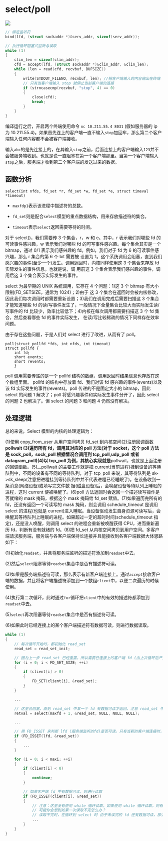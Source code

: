# select/poll

![](http://images.cnitblog.com/blog/305504/201308/17201205-8ac47f1f1fcd4773bd4edd947c0bb1f4.png)

```c
// 绑定监听符
bind(lfd, (struct sockaddr *)&serv_addr, sizeof(serv_addr));

// 执行循环阻塞式监听与读取
while (1)
{
    clin_len = sizeof(clin_addr);
    cfd = accept(lfd, (struct sockaddr *)&clin_addr, &clin_len);
    while (len = read(cfd, recvbuf, BUFSIZE))
    {
        write(STDOUT_FILENO, recvbuf, len); //把客户端输入的内容输出在终端
        // 只有当客户端输入 stop 就停止当前客户端的连接
        if (strncasecmp(recvbuf, "stop", 4) == 0)
        {
            close(cfd);
            break;
        }
    }
}
```

编译运行之后，开启两个终端使用命令 `nc 10.211.55.4 8031` (假如服务器的 ip 为 10.211.55.4)。如果首先连上的客户端一直不输入`stop`加回车，那么第二个客户端输入任何内容都不会被客户端接收。

输入`abc`的是先连接上的，在其输入`stop`之前，后面连接上的客户端输入`123`并不会被服务端收到。也就是说一直阻塞在第一个客户端那里。当第一个客户端输入`stop`之后，服务端才收到第二个客户端的发送过来的数据。

## 函数分析

```
select(int nfds, fd_set *r, fd_set *w, fd_set *e, struct timeval *timeout)
```

- `maxfdp1`表示该进程中描述符的总数。

- `fd_set`则是配合`select`模型的重点数据结构，用来存放描述符的集合。

- `timeout`表示`select`返回需要等待的时间。

对于 select()，我们需要传 3 个集合，r，w 和 e。其中，r 表示我们对哪些 fd 的可读事件感兴趣，w 表示我们对哪些 fd 的可写事件感兴趣。每个集合其实是一个 bitmap，通过 0/1 表示我们感兴趣的 fd。例如，我们对于 fd 为 6 的可读事件感兴趣，那么 r 集合的第 6 个 bit 需要被 设置为 1。这个系统调用会阻塞，直到我们感兴趣的事件(至少一个)发生。调用返回时，内核同样使用这 3 个集合来存放 fd 实际发生的事件信息。也就是说，调 用前这 3 个集合表示我们感兴趣的事件，调用后这 3 个集合表示实际发生的事件。

select 为最早期的 UNIX 系统调用，它存在 4 个问题：1)这 3 个 bitmap 有大小限制(FD_SETSIZE，通常为 1024)；2)由于 这 3 个集合在返回时会被内核修改，因此我们每次调用时都需要重新设置；3)我们在调用完成后需要扫描这 3 个集合才能知道哪些 fd 的读/写事件发生了，一般情况下全量集合比较大而实际发生读/写事件的 fd 比较少，效率比较低下；4)内核在每次调用都需要扫描这 3 个 fd 集合，然后查看哪些 fd 的事件实际发生， 在读/写比较稀疏的情况下同样存在效率问题。

由于存在这些问题，于是人们对 select 进行了改进，从而有了 poll。

```
poll(struct pollfd *fds, int nfds, int timeout)
struct pollfd {
    int fd;
    short events;
    short revents;
    }
```

poll 调用需要传递的是一个 pollfd 结构的数组，调用返回时结果信息也存放在这个数组里面。 pollfd 的结构中存放着 fd、我们对该 fd 感兴趣的事件(events)以及该 fd 实际发生的事件(revents)。poll 传递的不是固定大小的 bitmap，因此 select 的问题 1 解决了；poll 将感兴趣事件和实际发生事件分开了，因此 select 的问题 2 也解决了。但 select 的问题 3 和问题 4 仍然没有解决。

## 处理逻辑

总的来说，Select 模型的内核的处理逻辑为：

(1)使用 copy_from_user 从用户空间拷贝 fd_set 到内核空间(2)注册回调函数**pollwait
(3)遍历所有 fd，调用其对应的 poll 方法(对于 socket，这个 poll 方法是 sock_poll，sock_poll 根据情况会调用到 tcp_poll,udp_poll 或者 datagram_poll)(4)以 tcp_poll 为例，其核心实现就是**pollwait，也就是上面注册的回调函数。(5)\_\_pollwait 的主要工作就是把 current(当前进程)挂到设备的等待队列中，不同的设备有不同的等待队列，对于 tcp_poll 来说，其等待队列是 sk->sk_sleep(注意把进程挂到等待队列中并不代表进程已经睡眠了)。在设备收到一条消息(网络设备)或填写完文件数 据(磁盘设备)后，会唤醒设备等待队列上睡眠的进程，这时 current 便被唤醒了。(6)poll 方法返回时会返回一个描述读写操作是否就绪的 mask 掩码，根据这个 mask 掩码给 fd_set 赋值。(7)如果遍历完所有的 fd，还没有返回一个可读写的 mask 掩码，则会调用 schedule_timeout 是调用 select 的进程(也就是 current)进入睡眠。当设备驱动发生自身资源可读写后，会唤醒其等待队列上睡眠的进程。如果超过一定的超时时间(schedule_timeout 指定)，还是没人唤醒，则调用 select 的进程会重新被唤醒获得 CPU，进而重新遍历 fd，判断有没有就绪的 fd。(8)把 fd_set 从内核空间拷贝到用户空间。多客户端请求服务端，服务端与各客户端保持长连接并且能接收到各客户端数据大体思路如下：

(1)初始化`readset`，并且将服务端监听的描述符添加到`readset`中去。

(2)然后`select`阻塞等待`readset`集合中是否有描述符可读。

(3)如果是服务端描述符可读，那么表示有新客户端连接上。通过`accept`接收客户端的数据，并且将客户端描述符添加到一个数组`client`中，以便二次遍历的时候使用。

(4)执行第二次循环，此时通过`for`循环把`client`中的有效的描述符都添加到`readset`中去。

(5)`select`再次阻塞等待`readset`集合中是否有描述符可读。

(6)如果此时已经连接上的某个客户端描述符有数据可读，则进行数据读取。

>

```c
while (1)
{
    // 每次循环开始时，都初始化 read_set
    read_set = read_set_init;

    // 因为上一步 read_set 已经重置，所以需要已连接上的客户端 fd (由上次循环后产生)重新添加进 read_set
    for (i = 0; i < FD_SET_SIZE; ++i)
    {
        if (client[i] > 0)
        {
            FD_SET(client[i], &read_set);
        }
    }

    ...

    // 这里会阻塞，直到 read_set 中某一个 fd 有数据可读才返回，注意 read_set 中除了客户端 fd 还有服务端监听的 fd
    retval = select(maxfd + 1, &read_set, NULL, NULL, NULL);

    ...

    // 用 FD_ISSET 来判断 lfd (服务端监听的fd)是否可读。只有当新的客户端连接时，lfd 才可读
    if (FD_ISSET(lfd, &read_set))
    {
        ...
    }

    for (i = 0; i < maxi; ++i)
    {
        if (client[i] < 0)
        {
            continue;
        }

        // 如果客户端 fd 中有数据可读，则进行读取
        if (FD_ISSET(client[i], &read_set))
        {
            // 注意：这里没有使用 while 循环读取，如果使用 while 循环读取，则有阻塞在一个客户端了。
            // 可能你会想到如果一次读取不完怎么办？
            // 读取不完时，在循环到 select 时 由于未读完的 fd 还有数据可读，那么立即返回，然后到这里继续读取，原来的 while 循环读取直接提到最外层的 while(1) + select 来判断是否有数据继续可读
            ...
        }
    }
}
```
